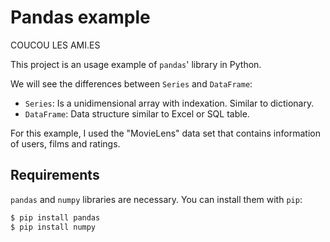 # Pandas example
COUCOU LES AMI.ES

This project is an usage example of `pandas`' library in Python.

We will see the differences between `Series` and `DataFrame`:

  - `Series`: Is a unidimensional array with indexation. Similar to dictionary.
  - `DataFrame`: Data structure similar to Excel or SQL table.

For this example, I used the "MovieLens" data set that contains information of users, films and ratings.


## Requirements

`pandas` and `numpy` libraries are necessary. You can install them with `pip`:

```bash
$ pip install pandas
$ pip install numpy
```
